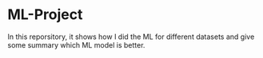 # ML-Project
In this reporsitory, it shows how I did the ML for different datasets and give some summary which ML model is better.
